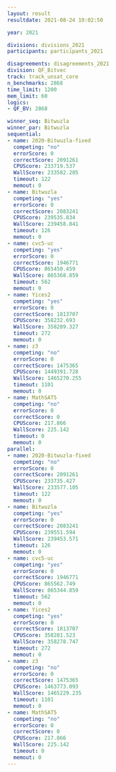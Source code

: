 ```yaml
---
layout: result
resultdate: 2021-08-24 19:02:50

year: 2021

divisions: divisions_2021
participants: participants_2021

disagreements: disagreements_2021
division: QF_Bitvec
track: track_unsat_core
n_benchmarks: 2868
time_limit: 1200
mem_limit: 60
logics:
- QF_BV: 2868

winner_seq: Bitwuzla
winner_par: Bitwuzla
sequential:
- name: 2020-Bitwuzla-fixed
  competing: "no"
  errorScore: 0
  correctScore: 2091261
  CPUScore: 233719.537
  WallScore: 233582.205
  timeout: 122
  memout: 0
- name: Bitwuzla
  competing: "yes"
  errorScore: 0
  correctScore: 2083241
  CPUScore: 239535.834
  WallScore: 239458.841
  timeout: 126
  memout: 0
- name: cvc5-uc
  competing: "yes"
  errorScore: 0
  correctScore: 1946771
  CPUScore: 865450.459
  WallScore: 865368.859
  timeout: 562
  memout: 0
- name: Yices2
  competing: "yes"
  errorScore: 0
  correctScore: 1813707
  CPUScore: 358232.693
  WallScore: 358289.327
  timeout: 272
  memout: 0
- name: z3
  competing: "no"
  errorScore: 0
  correctScore: 1475365
  CPUScore: 1449391.728
  WallScore: 1465270.255
  timeout: 1101
  memout: 0
- name: MathSAT5
  competing: "no"
  errorScore: 0
  correctScore: 0
  CPUScore: 217.866
  WallScore: 225.142
  timeout: 0
  memout: 0
parallel:
- name: 2020-Bitwuzla-fixed
  competing: "no"
  errorScore: 0
  correctScore: 2091261
  CPUScore: 233735.427
  WallScore: 233577.105
  timeout: 122
  memout: 0
- name: Bitwuzla
  competing: "yes"
  errorScore: 0
  correctScore: 2083241
  CPUScore: 239551.594
  WallScore: 239453.571
  timeout: 126
  memout: 0
- name: cvc5-uc
  competing: "yes"
  errorScore: 0
  correctScore: 1946771
  CPUScore: 865562.749
  WallScore: 865344.859
  timeout: 562
  memout: 0
- name: Yices2
  competing: "yes"
  errorScore: 0
  correctScore: 1813707
  CPUScore: 358281.523
  WallScore: 358278.747
  timeout: 272
  memout: 0
- name: z3
  competing: "no"
  errorScore: 0
  correctScore: 1475365
  CPUScore: 1463773.093
  WallScore: 1465229.235
  timeout: 1101
  memout: 0
- name: MathSAT5
  competing: "no"
  errorScore: 0
  correctScore: 0
  CPUScore: 217.866
  WallScore: 225.142
  timeout: 0
  memout: 0
---
```

